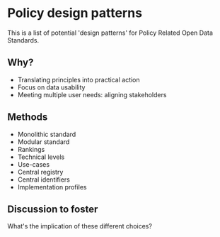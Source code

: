 # Policy design patterns

This is a list of potential 'design patterns' for Policy Related Open Data Standards. 


## Why?

* Translating principles into practical action
* Focus on data usability
* Meeting multiple user needs: aligning stakeholders

## Methods

* Monolithic standard
* Modular standard
* Rankings
* Technical levels
* Use-cases
* Central registry
* Central identifiers 
* Implementation profiles


## Discussion to foster

What's the implication of these different choices? 

